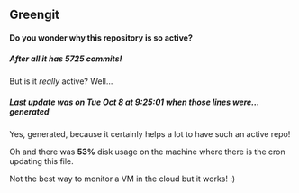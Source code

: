## Greengit

#### Do you wonder why this repository is so active?

##### After all it has 5725 commits!

But is it *really* active? Well...

##### Last update was on Tue Oct 8 at 9:25:01 when those lines were... generated

Yes, generated, because it certainly helps a lot to have such an active repo!

Oh and there was **53%** disk usage on the machine
where there is the cron updating this file.

Not the best way to monitor a VM in the cloud but it works! :)
